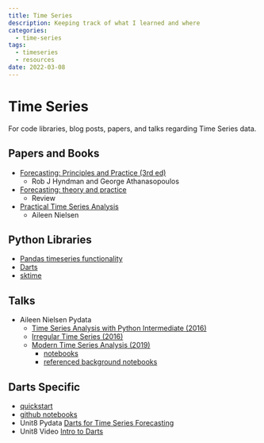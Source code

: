```yaml
---
title: Time Series
description: Keeping track of what I learned and where
categories: 
  - time-series
tags:
  - timeseries
  - resources
date: 2022-03-08
---
```


# Time Series



For code libraries, blog posts, papers, and talks regarding Time Series data.

## Papers and Books

- [Forecasting: Principles and Practice (3rd ed)](https://otexts.com/fpp3/intro.html)
  - Rob J Hyndman and George Athanasopoulos
- [Forecasting: theory and practice](https://arxiv.org/abs/2012.03854)
  - Review
- [Practical Time Series Analysis](https://www.oreilly.com/library/view/practical-time-series/9781492041641/)
  - Aileen Nielsen

## Python Libraries

- [Pandas timeseries functionality](https://pandas.pydata.org/pandas-docs/stable/user_guide/timeseries.html)
- [Darts](https://github.com/unit8co/darts)
- [sktime](https://github.com/alan-turing-institute/sktime)

## Talks

- Aileen Nielsen Pydata
  - [Time Series Analysis with Python Intermediate (2016)](https://www.youtube.com/watch?v=JNfxr4BQrLk)
  - [Irregular Time Series (2016)](https://www.youtube.com/watch?v=E4NMZyfao2c)
  - [Modern Time Series Analysis (2019)](https://www.youtube.com/watch?v=v5ijNXvlC5A&t=1242s)
    - [notebooks](https://github.com/john-science/scipy_con_2019)
    - [referenced background notebooks](https://github.com/AileenNielsen/TimeSeriesAnalysisWithPython)

## Darts Specific

- [quickstart](https://unit8co.github.io/darts/quickstart/00-quickstart.html)
- [github notebooks](https://github.com/unit8co/darts/tree/master/examples)
- Unit8 Pydata [Darts for Time Series Forecasting](https://www.youtube.com/watch?v=g6OXDnXEtFA&t=142s)
- Unit8 Video [Intro to Darts](https://www.youtube.com/watch?v=Sx-uI-PypmU)
